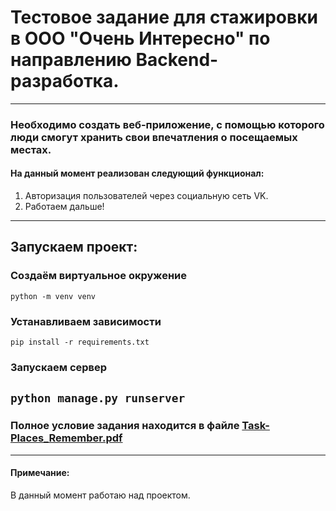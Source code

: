 # Тестовое задание для стажировки в ООО "Очень Интересно" по направлению Backend-разработка.

---
### Необходимо создать веб-приложение, с помощью которого люди смогут хранить свои впечатления о посещаемых местах.
#### На данный момент реализован следующий функционал:
1. Авторизация пользователей через социальную сеть VK.
2. Работаем дальше!
---
## Запускаем проект:
### Создаём виртуальное окружение
`python -m venv venv`
### Устанавливаем зависимости
 `pip install -r requirements.txt`
### Запускаем сервер
`python manage.py runserver`
---
### Полное условие задания находится в файле [Task-Places_Remember.pdf](https://github.com/Mblshko/WB-Tech-backend-internship/blob/master/Task_WB%E2%80%94Tech_InternBackend.pdf)

___
#### Примечание:
В данный момент работаю над проектом.